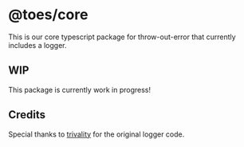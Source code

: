 # @toes/core

This is our core typescript package for throw-out-error that currently includes a logger.

## WIP

This package is currently work in progress!

## Credits

Special thanks to [trivality](https://github.com/triviality-js/triviality) for the original logger code.
